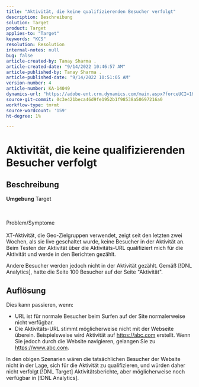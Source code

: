 ```yaml
---
title: "Aktivität, die keine qualifizierenden Besucher verfolgt"
description: Beschreibung
solution: Target
product: Target
applies-to: "Target"
keywords: "KCS"
resolution: Resolution
internal-notes: null
bug: false
article-created-by: Tanay Sharma .
article-created-date: "9/14/2022 10:46:57 AM"
article-published-by: Tanay Sharma .
article-published-date: "9/14/2022 10:51:05 AM"
version-number: 4
article-number: KA-14049
dynamics-url: "https://adobe-ent.crm.dynamics.com/main.aspx?forceUCI=1&pagetype=entityrecord&etn=knowledgearticle&id=eb27b88a-1a34-ed11-9db1-002248086735"
source-git-commit: 0c3e421beca46d9fe1952b1f98538a50697216a0
workflow-type: tm+mt
source-wordcount: '159'
ht-degree: 1%

---
```


# Aktivität, die keine qualifizierenden Besucher verfolgt

## Beschreibung

<b>Umgebung</b>
Target


<br><br>Problem/Symptome<br><br>
XT-Aktivität, die Geo-Zielgruppen verwendet, zeigt seit den letzten zwei Wochen, als sie live geschaltet wurde, keine Besucher in der Aktivität an. Beim Testen der Aktivität über die Aktivitäts-URL qualifiziert mich für die Aktivität und werde in den Berichten gezählt.



Andere Besucher werden jedoch nicht in der Aktivität gezählt. Gemäß [!DNL Analytics], hatte die Seite 100 Besucher auf der Seite &quot;Aktivität&quot;.

## Auflösung


Dies kann passieren, wenn:

- URL ist für normale Besucher beim Surfen auf der Site normalerweise nicht verfügbar.
- Die Aktivitäts-URL stimmt möglicherweise nicht mit der Webseite überein. Beispielsweise wird Aktivität auf https://abc.com erstellt. Wenn Sie jedoch durch die Website navigieren, gelangen Sie zu https://www.abc.com.


In den obigen Szenarien wären die tatsächlichen Besucher der Website nicht in der Lage, sich für die Aktivität zu qualifizieren, und würden daher nicht verfolgt [!DNL Target] Aktivitätsberichte, aber möglicherweise noch verfügbar in [!DNL Analytics].
